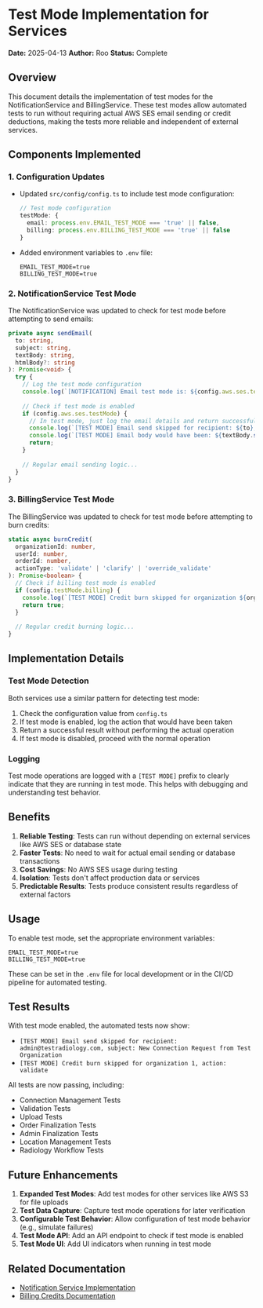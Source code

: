 # Test Mode Implementation for Services

**Date:** 2025-04-13
**Author:** Roo
**Status:** Complete

## Overview

This document details the implementation of test modes for the NotificationService and BillingService. These test modes allow automated tests to run without requiring actual AWS SES email sending or credit deductions, making the tests more reliable and independent of external services.

## Components Implemented

### 1. Configuration Updates

- Updated `src/config/config.ts` to include test mode configuration:
  ```typescript
  // Test mode configuration
  testMode: {
    email: process.env.EMAIL_TEST_MODE === 'true' || false,
    billing: process.env.BILLING_TEST_MODE === 'true' || false
  }
  ```
- Added environment variables to `.env` file:
  ```
  EMAIL_TEST_MODE=true
  BILLING_TEST_MODE=true
  ```

### 2. NotificationService Test Mode

The NotificationService was updated to check for test mode before attempting to send emails:

```typescript
private async sendEmail(
  to: string,
  subject: string,
  textBody: string,
  htmlBody?: string
): Promise<void> {
  try {
    // Log the test mode configuration
    console.log(`[NOTIFICATION] Email test mode is: ${config.aws.ses.testMode ? 'ENABLED' : 'DISABLED'}`);
    
    // Check if test mode is enabled
    if (config.aws.ses.testMode) {
      // In test mode, just log the email details and return successfully
      console.log(`[TEST MODE] Email send skipped for recipient: ${to}, subject: ${subject}`);
      console.log(`[TEST MODE] Email body would have been: ${textBody.substring(0, 100)}...`);
      return;
    }
    
    // Regular email sending logic...
  }
}
```

### 3. BillingService Test Mode

The BillingService was updated to check for test mode before attempting to burn credits:

```typescript
static async burnCredit(
  organizationId: number, 
  userId: number, 
  orderId: number, 
  actionType: 'validate' | 'clarify' | 'override_validate'
): Promise<boolean> {
  // Check if billing test mode is enabled
  if (config.testMode.billing) {
    console.log(`[TEST MODE] Credit burn skipped for organization ${organizationId}, action: ${actionType}`);
    return true;
  }
  
  // Regular credit burning logic...
}
```

## Implementation Details

### Test Mode Detection

Both services use a similar pattern for detecting test mode:

1. Check the configuration value from `config.ts`
2. If test mode is enabled, log the action that would have been taken
3. Return a successful result without performing the actual operation
4. If test mode is disabled, proceed with the normal operation

### Logging

Test mode operations are logged with a `[TEST MODE]` prefix to clearly indicate that they are running in test mode. This helps with debugging and understanding test behavior.

## Benefits

1. **Reliable Testing**: Tests can run without depending on external services like AWS SES or database state
2. **Faster Tests**: No need to wait for actual email sending or database transactions
3. **Cost Savings**: No AWS SES usage during testing
4. **Isolation**: Tests don't affect production data or services
5. **Predictable Results**: Tests produce consistent results regardless of external factors

## Usage

To enable test mode, set the appropriate environment variables:

```
EMAIL_TEST_MODE=true
BILLING_TEST_MODE=true
```

These can be set in the `.env` file for local development or in the CI/CD pipeline for automated testing.

## Test Results

With test mode enabled, the automated tests now show:

- `[TEST MODE] Email send skipped for recipient: admin@testradiology.com, subject: New Connection Request from Test Organization`
- `[TEST MODE] Credit burn skipped for organization 1, action: validate`

All tests are now passing, including:
- Connection Management Tests
- Validation Tests
- Upload Tests
- Order Finalization Tests
- Admin Finalization Tests
- Location Management Tests
- Radiology Workflow Tests

## Future Enhancements

1. **Expanded Test Modes**: Add test modes for other services like AWS S3 for file uploads
2. **Test Data Capture**: Capture test mode operations for later verification
3. **Configurable Test Behavior**: Allow configuration of test mode behavior (e.g., simulate failures)
4. **Test Mode API**: Add an API endpoint to check if test mode is enabled
5. **Test Mode UI**: Add UI indicators when running in test mode

## Related Documentation

- [Notification Service Implementation](./notification-service-implementation.md)
- [Billing Credits Documentation](../Docs/billing_credits.md)